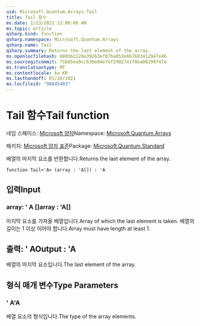 ```yaml
---
uid: Microsoft.Quantum.Arrays.Tail
title: Tail 함수
ms.date: 1/23/2021 12:00:00 AM
ms.topic: article
qsharp.kind: function
qsharp.namespace: Microsoft.Quantum.Arrays
qsharp.name: Tail
qsharp.summary: Returns the last element of the array.
ms.openlocfilehash: 680562228a39263ef87ba053e6b7683412947e46
ms.sourcegitcommit: 71605ea9cc630e84e7ef29027e1f0ea06299747e
ms.translationtype: MT
ms.contentlocale: ko-KR
ms.lasthandoff: 01/26/2021
ms.locfileid: "98845403"
---
```

# <a name="tail-function"></a><span data-ttu-id="f5a89-102">Tail 함수</span><span class="sxs-lookup"><span data-stu-id="f5a89-102">Tail function</span></span>

<span data-ttu-id="f5a89-103">네임 스페이스: [Microsoft 양자](xref:Microsoft.Quantum.Arrays)</span><span class="sxs-lookup"><span data-stu-id="f5a89-103">Namespace: [Microsoft.Quantum.Arrays](xref:Microsoft.Quantum.Arrays)</span></span>

<span data-ttu-id="f5a89-104">패키지: [Microsoft 양자 표준](https://nuget.org/packages/Microsoft.Quantum.Standard)</span><span class="sxs-lookup"><span data-stu-id="f5a89-104">Package: [Microsoft.Quantum.Standard](https://nuget.org/packages/Microsoft.Quantum.Standard)</span></span>


<span data-ttu-id="f5a89-105">배열의 마지막 요소를 반환합니다.</span><span class="sxs-lookup"><span data-stu-id="f5a89-105">Returns the last element of the array.</span></span>

```qsharp
function Tail<'A> (array : 'A[]) : 'A
```


## <a name="input"></a><span data-ttu-id="f5a89-106">입력</span><span class="sxs-lookup"><span data-stu-id="f5a89-106">Input</span></span>

### <a name="array--a"></a><span data-ttu-id="f5a89-107">array: ' A []</span><span class="sxs-lookup"><span data-stu-id="f5a89-107">array : 'A[]</span></span>

<span data-ttu-id="f5a89-108">마지막 요소를 가져올 배열입니다.</span><span class="sxs-lookup"><span data-stu-id="f5a89-108">Array of which the last element is taken.</span></span> <span data-ttu-id="f5a89-109">배열의 길이는 1 이상 이어야 합니다.</span><span class="sxs-lookup"><span data-stu-id="f5a89-109">Array must have length at least 1.</span></span>



## <a name="output--a"></a><span data-ttu-id="f5a89-110">출력: ' A</span><span class="sxs-lookup"><span data-stu-id="f5a89-110">Output : 'A</span></span>

<span data-ttu-id="f5a89-111">배열의 마지막 요소입니다.</span><span class="sxs-lookup"><span data-stu-id="f5a89-111">The last element of the array.</span></span>

## <a name="type-parameters"></a><span data-ttu-id="f5a89-112">형식 매개 변수</span><span class="sxs-lookup"><span data-stu-id="f5a89-112">Type Parameters</span></span>

### <a name="a"></a><span data-ttu-id="f5a89-113">' A</span><span class="sxs-lookup"><span data-stu-id="f5a89-113">'A</span></span>

<span data-ttu-id="f5a89-114">배열 요소의 형식입니다.</span><span class="sxs-lookup"><span data-stu-id="f5a89-114">The type of the array elements.</span></span>